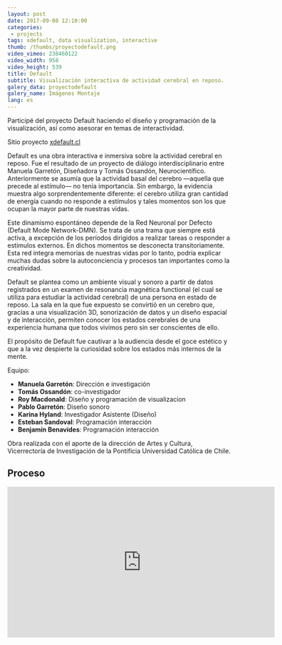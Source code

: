 ```yaml
---
layout: post
date: 2017-09-08 12:10:00
categories:
 - projects
tags: xdefault, data visualization, interactive
thumb: /thumbs/proyectodefault.png
video_vimeo: 238460122
video_width: 958
video_height: 539
title: Default
subtitle: Visualización interactiva de actividad cerebral en reposo.
galery_data: proyectodefault
galery_name: Imágenes Montaje
lang: es
---
```

Participé del proyecto Default haciendo el diseño y programación de la visualización, así como asesorar en temas de interactividad.


Sitio proyecto [xdefault.cl](xdefault.cl)


Default es una obra interactiva e inmersiva sobre la actividad cerebral en reposo. Fue el resultado de un proyecto de diálogo interdisciplinario entre Manuela Garretón, Diseñadora y Tomás Ossandón, Neurocientífico. Anteriormente se asumía que la actividad basal del cerebro —aquella que precede al estímulo— no tenía importancia. Sin embargo, la evidencia muestra algo sorprendentemente diferente: el cerebro utiliza gran cantidad de energía cuando no responde a estímulos y tales momentos son los que ocupan la mayor parte de nuestras vidas.

Este dinamismo espontáneo depende de la Red Neuronal por Defecto (Default Mode Network-DMN). Se trata de una trama que siempre está activa, a excepción de los períodos dirigidos a realizar tareas o responder a estímulos externos. En dichos momentos se desconecta transitoriamente. Esta red integra memorias de nuestras vidas por lo tanto, podría explicar muchas dudas sobre la autoconciencia y procesos tan importantes como la creatividad.

Default se plantea como un ambiente visual y sonoro a partir de datos registrados en un examen de resonancia magnética functional (el cual se utiliza para estudiar la actividad cerebral) de una persona en estado de reposo. La sala en la que fue expuesto se convirtió en un cerebro que, gracias a una visualización 3D, sonorización de datos y un diseño espacial y de interacción, permiten conocer los estados cerebrales de una experiencia humana que todos vivimos pero sin ser conscientes de ello.

El propósito de Default fue cautivar a la audiencia desde el goce estético y que a la vez despierte la curiosidad sobre los estados más internos de la mente.

Equipo:
* **Manuela Garretón**: Dirección e investigación
* **Tomás Ossandón**: co-investigador
* **Roy Macdonald**: Diseño y programación de visualizacion
* **Pablo Garretón**: Diseño sonoro
* **Karina Hyland**: Investigador Asistente (Diseño)
* **Esteban Sandoval**: Programación interacción
* **Benjamín Benavides**: Programación interacción



Obra realizada con el aporte de la dirección de Artes y Cultura, Vicerrectoría de Investigación de la Pontificia Universidad Católica de Chile.


## Proceso

<iframe src="https://player.vimeo.com/video/248526680?title=0&byline=0&portrait=0" width="600" height="338"  frameborder="0" webkitallowfullscreen mozallowfullscreen allowfullscreen></iframe>
